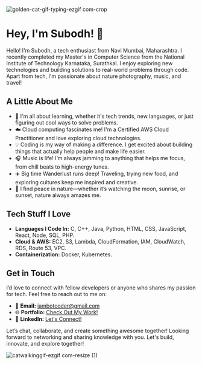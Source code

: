


![golden-cat-gif-typing-ezgif com-crop](https://github.com/user-attachments/assets/72f9701f-6f7d-4226-a23f-246bab3ae201)

# Hey, I'm Subodh! 🌟

Hello! I'm Subodh, a tech enthusiast from Navi Mumbai, Maharashtra. I recently completed my Master's in Computer Science from the National Institute of Technology Karnataka, Surathkal. I enjoy exploring new technologies and building solutions to real-world problems through code. Apart from tech, I'm passionate about nature photography, music, and travel!

## A Little About Me

- 🌱 I'm all about learning, whether it's tech trends, new languages, or just figuring out cool ways to solve problems.
- ☁️ Cloud computing fascinates me! I'm a Certified AWS Cloud Practitioner and love exploring cloud technologies.
- 💡 Coding is my way of making a difference. I get excited about building things that actually help people and make life easier.
- 🎧 Music is life! I’m always jamming to anything that helps me focus, from chill beats to high-energy tunes.
- ✈️ Big time Wanderlust runs deep! Traveling, trying new food, and exploring cultures keep me inspired and creative.
- 🌿 I find peace in nature—whether it’s watching the moon, sunrise, or sunset, nature always amazes me.

## Tech Stuff I Love

- **Languages I Code In:** C, C++, Java, Python, HTML, CSS, JavaScript, React, Node, SQL, PHP.
- **Cloud & AWS:** EC2, S3, Lambda, CloudFormation, IAM, CloudWatch, RDS, Route 53, VPC.
- **Containerization:** Docker, Kubernetes.

## Get in Touch

I’d love to connect with fellow developers or anyone who shares my passion for tech. Feel free to reach out to me on:

- 📧 **Email:** [iambotcoder@gmail.com](mailto:iambotcoder@gmail.com)
- 🌐 **Portfolio:** [Check Out My Work!](https://iambotcoder.github.io/Subodh-portfolio/)
- 🔗 **LinkedIn:** [Let's Connect!](https://www.linkedin.com/in/subodh-sonawane-/)

Let’s chat, collaborate, and create something awesome together!
Looking forward to networking and sharing knowledge with you. Let's build, innovate, and explore together!


![catwalkinggif-ezgif com-resize (1)](https://github.com/user-attachments/assets/753c5525-ed32-46ca-8226-added99aa2e5)
